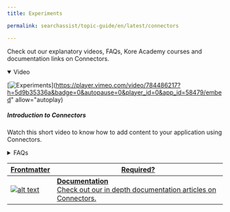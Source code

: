 ```yaml
---
title: Experiments

permalink: searchassist/topic-guide/en/latest/connectors

---
```

<!--#### Topic Guide
###### Connectors-->

  Check out our explanatory videos, FAQs, Kore Academy courses and documentation links on Connectors.

<details class="introduction-video" open>
  <summary>Video
  </summary>
  
   [![Experiments](images/VideoCoverImage.png)](https://player.vimeo.com/video/784486217?h=5d9b35336a&badge=0&autopause=0&player_id=0&app_id=58479/embed" allow="autoplay)

  ##### Introduction to Connectors
  Watch this short video to know how to add content to your application using Connectors.

</details>

<details>
  <summary>FAQs
  </summary>

  <a class="doc-link" target="_blank" href="https://docs.kore.ai/searchassist/concepts/managing-content/connectors/">
 
  What are Connectors?


</a>

 <a class="doc-link" target="_blank" href="https://docs.kore.ai/searchassist/concepts/managing-content/connectors/#Ingesting_Content_and_Synchronization">
 
  How to ingest content and synchronize Connectors?



</details>

<a class="doc-link" target="_blank" href="https://docs.kore.ai/searchassist/concepts/managing-content/connectors/">

| Frontmatter | Required? |
|-------------|-------------|
| ![alt text](images/SA_Documentation.svg "Title") | **Documentation**  <br /> Check out our in depth documentation articles on Connectors. | 


</a>
